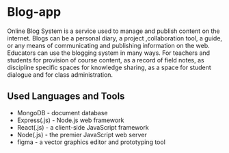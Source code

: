# Blog-app

Online Blog System is a service used to manage and publish content on the internet. Blogs can be a personal diary, a project ,collaboration tool, a guide, or any means of communicating and publishing information on the web.
Educators can use the blogging system in many ways. For teachers and students for provision of course content, as a record of field notes, as discipline specific spaces for knowledge sharing, as a space for student dialogue and for class administration.

## Used Languages and Tools

- MongoDB - document database
- Express(.js) - Node.js web framework
- React(.js) - a client-side JavaScript framework
- Node(.js) - the premier JavaScript web server
- figma - a vector graphics editor and prototyping tool
